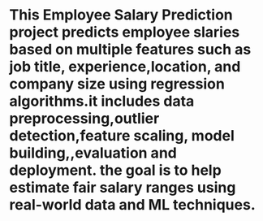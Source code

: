 # This Employee Salary Prediction project predicts employee slaries based on multiple features such as job title, experience,location, and company size using regression algorithms.it includes data preprocessing,outlier detection,feature scaling, model building,,evaluation and deployment. the goal is to help estimate fair salary ranges using real-world data and ML techniques.

